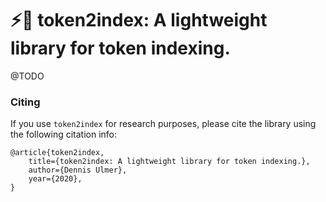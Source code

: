 # :zap::card_index: token2index: A lightweight library for token indexing. 

@TODO

### Citing

If you use ``token2index`` for research purposes, please cite the library using the following citation info:

    @article{token2index,
        title={token2index: A lightweight library for token indexing.},
        author={Dennis Ulmer},
        year={2020},
    }
